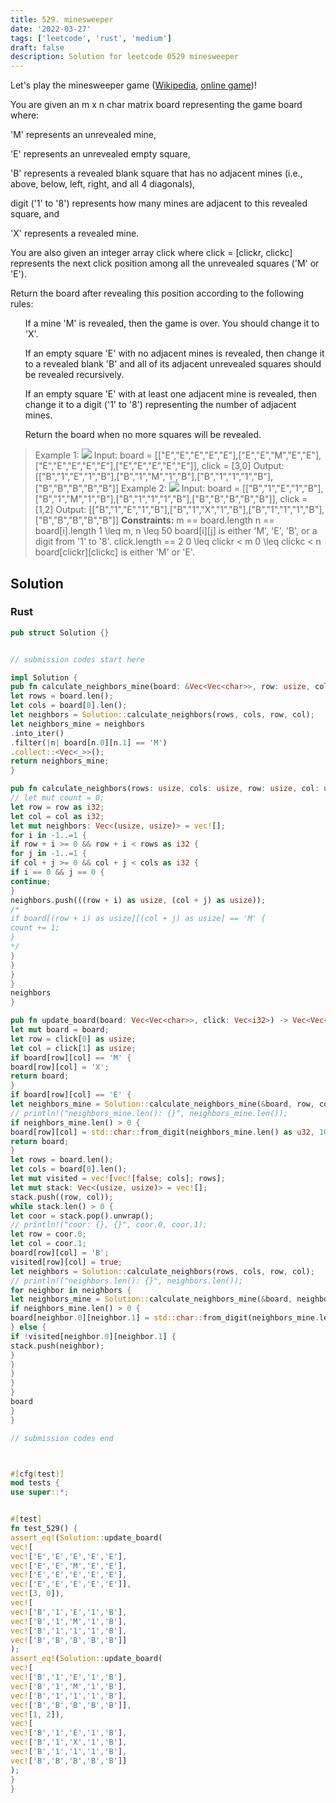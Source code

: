 ```yaml
---
title: 529. minesweeper
date: '2022-03-27'
tags: ['leetcode', 'rust', 'medium']
draft: false
description: Solution for leetcode 0529 minesweeper
---
```




Let's play the minesweeper game ([Wikipedia](https://en.wikipedia.org/wiki/Minesweeper_(video_game)), [online game](http://minesweeperonline.com))!

You are given an m x n char matrix board representing the game board where:



'M' represents an unrevealed mine,

'E' represents an unrevealed empty square,

'B' represents a revealed blank square that has no adjacent mines (i.e., above, below, left, right, and all 4 diagonals),

digit ('1' to '8') represents how many mines are adjacent to this revealed square, and

'X' represents a revealed mine.



You are also given an integer array click where click <TeX>=</TeX> [clickr, clickc] represents the next click position among all the unrevealed squares ('M' or 'E').

Return the board after revealing this position according to the following rules:

<ol>

If a mine 'M' is revealed, then the game is over. You should change it to 'X'.

If an empty square 'E' with no adjacent mines is revealed, then change it to a revealed blank 'B' and all of its adjacent unrevealed squares should be revealed recursively.

If an empty square 'E' with at least one adjacent mine is revealed, then change it to a digit ('1' to '8') representing the number of adjacent mines.

Return the board when no more squares will be revealed.

</ol>



>   Example 1:
>   ![](https://assets.leetcode.com/uploads/2018/10/12/minesweeper_example_1.png)
>   Input: board <TeX>=</TeX> [["E","E","E","E","E"],["E","E","M","E","E"],["E","E","E","E","E"],["E","E","E","E","E"]], click <TeX>=</TeX> [3,0]
>   Output: [["B","1","E","1","B"],["B","1","M","1","B"],["B","1","1","1","B"],["B","B","B","B","B"]]
>   Example 2:
>   ![](https://assets.leetcode.com/uploads/2018/10/12/minesweeper_example_2.png)
>   Input: board <TeX>=</TeX> [["B","1","E","1","B"],["B","1","M","1","B"],["B","1","1","1","B"],["B","B","B","B","B"]], click <TeX>=</TeX> [1,2]
>   Output: [["B","1","E","1","B"],["B","1","X","1","B"],["B","1","1","1","B"],["B","B","B","B","B"]]
**Constraints:**
>   	m <TeX>=</TeX><TeX>=</TeX> board.length
>   	n <TeX>=</TeX><TeX>=</TeX> board[i].length
>   	1 <TeX>\leq</TeX> m, n <TeX>\leq</TeX> 50
>   	board[i][j] is either 'M', 'E', 'B', or a digit from '1' to '8'.
>   	click.length <TeX>=</TeX><TeX>=</TeX> 2
>   	0 <TeX>\leq</TeX> clickr < m
>   	0 <TeX>\leq</TeX> clickc < n
>   	board[clickr][clickc] is either 'M' or 'E'.


## Solution


### Rust
```rust
pub struct Solution {}


// submission codes start here

impl Solution {
pub fn calculate_neighbors_mine(board: &Vec<Vec<char>>, row: usize, col: usize) -> Vec<(usize, usize)> {
let rows = board.len();
let cols = board[0].len();
let neighbors = Solution::calculate_neighbors(rows, cols, row, col);
let neighbors_mine = neighbors
.into_iter()
.filter(|n| board[n.0][n.1] == 'M')
.collect::<Vec<_>>();
return neighbors_mine;
}

pub fn calculate_neighbors(rows: usize, cols: usize, row: usize, col: usize) -> Vec<(usize, usize)> {
// let mut count = 0;
let row = row as i32;
let col = col as i32;
let mut neighbors: Vec<(usize, usize)> = vec![];
for i in -1..=1 {
if row + i >= 0 && row + i < rows as i32 {
for j in -1..=1 {
if col + j >= 0 && col + j < cols as i32 {
if i == 0 && j == 0 {
continue;
}
neighbors.push(((row + i) as usize, (col + j) as usize));
/*
if board[(row + i) as usize][(col + j) as usize] == 'M' {
count += 1;
}
*/
}
}
}
}
neighbors
}

pub fn update_board(board: Vec<Vec<char>>, click: Vec<i32>) -> Vec<Vec<char>> {
let mut board = board;
let row = click[0] as usize;
let col = click[1] as usize;
if board[row][col] == 'M' {
board[row][col] = 'X';
return board;
}
if board[row][col] == 'E' {
let neighbors_mine = Solution::calculate_neighbors_mine(&board, row, col);
// println!("neighbors_mine.len(): {}", neighbors_mine.len());
if neighbors_mine.len() > 0 {
board[row][col] = std::char::from_digit(neighbors_mine.len() as u32, 10).unwrap();
return board;
}
let rows = board.len();
let cols = board[0].len();
let mut visited = vec![vec![false; cols]; rows];
let mut stack: Vec<(usize, usize)> = vec![];
stack.push((row, col));
while stack.len() > 0 {
let coor = stack.pop().unwrap();
// println!("coor: {}, {}", coor.0, coor.1);
let row = coor.0;
let col = coor.1;
board[row][col] = 'B';
visited[row][col] = true;
let neighbors = Solution::calculate_neighbors(rows, cols, row, col);
// println!("neighbors.len(): {}", neighbors.len());
for neighbor in neighbors {
let neighbors_mine = Solution::calculate_neighbors_mine(&board, neighbor.0, neighbor.1);
if neighbors_mine.len() > 0 {
board[neighbor.0][neighbor.1] = std::char::from_digit(neighbors_mine.len() as u32, 10).unwrap();
} else {
if !visited[neighbor.0][neighbor.1] {
stack.push(neighbor);
}
}
}
}
}
board
}
}

// submission codes end



#[cfg(test)]
mod tests {
use super::*;


#[test]
fn test_529() {
assert_eq!(Solution::update_board(
vec![
vec!['E','E','E','E','E'],
vec!['E','E','M','E','E'],
vec!['E','E','E','E','E'],
vec!['E','E','E','E','E']],
vec![3, 0]),
vec![
vec!['B','1','E','1','B'],
vec!['B','1','M','1','B'],
vec!['B','1','1','1','B'],
vec!['B','B','B','B','B']]
);
assert_eq!(Solution::update_board(
vec![
vec!['B','1','E','1','B'],
vec!['B','1','M','1','B'],
vec!['B','1','1','1','B'],
vec!['B','B','B','B','B']],
vec![1, 2]),
vec![
vec!['B','1','E','1','B'],
vec!['B','1','X','1','B'],
vec!['B','1','1','1','B'],
vec!['B','B','B','B','B']]
);
}
}

```
